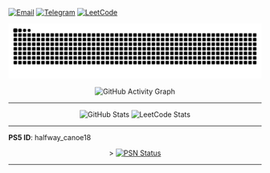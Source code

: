 [![Email](https://img.shields.io/badge/Email-prohin.alexsey%40gmail.com-blue?logo=gmail)](mailto:prohin.alexsey@gmail.com)
[![Telegram](https://img.shields.io/badge/Telegram-@SoftwareDevelopment__Engineer-26A5E4?logo=telegram)](https://t.me/SoftwareDevelopment_Engineer)
[![LeetCode](https://img.shields.io/badge/LeetCode-Profile-FFA116?logo=leetcode)](https://leetcode.com/u/user0926gs/)


<p style="text-align: center;">
  <picture>
    <source media="(prefers-color-scheme: dark)" srcset="https://raw.githubusercontent.com/prokhin/prokhin/output/snake-dark.svg">
    <source media="(prefers-color-scheme: light)" srcset="https://raw.githubusercontent.com/prokhin/prokhin/output/snake-light.svg">
    <img alt="GitHub Snake Animation" src="https://raw.githubusercontent.com/prokhin/prokhin/output/snake-light.svg">
  </picture>
</p>


<p style="text-align: center;">
  <picture>
    <source media="(prefers-color-scheme: dark)" srcset="https://github-readme-activity-graph.vercel.app/graph?username=prokhin&theme=tokyo-night">
    <source media="(prefers-color-scheme: light)" srcset="https://github-readme-activity-graph.vercel.app/graph?username=prokhin&theme=minimal">
    <img alt="GitHub Activity Graph" src="https://github-readme-activity-graph.vercel.app/graph?username=prokhin&theme=minimal">
  </picture>
</p>

---

<p style="text-align: center;">
  <picture>
    <source media="(prefers-color-scheme: dark)" srcset="https://github-readme-stats.vercel.app/api?username=prokhin&show_icons=true&theme=tokyonight">
    <source media="(prefers-color-scheme: light)" srcset="https://github-readme-stats.vercel.app/api?username=prokhin&show_icons=true&theme=default">
    <img alt="GitHub Stats" src="https://github-readme-stats.vercel.app/api?username=prokhin&show_icons=true&theme=default" width="48%">
  </picture>

  <picture>
    <!-- Тёмная тема -->
    <source media="(prefers-color-scheme: dark)" srcset="https://leetcard.jacoblin.cool/user0926gs?theme=dark&font=Baloo%202&ext=contest">
    <!-- Светлая тема -->
    <source media="(prefers-color-scheme: light)" srcset="https://leetcard.jacoblin.cool/user0926gs?theme=light&font=Baloo%202&ext=contest">
    <!-- Запасной вариант -->
    <img alt="LeetCode Stats" src="https://leetcard.jacoblin.cool/user0926gs?theme=light&font=Baloo%202&ext=contest" width="48%">
  </picture>
</p>

---

**PS5 ID**: halfway_canoe18
<p style="text-align: center;">>
  <a href="https://psnprofiles.com/halfway_canoe18">
    <img src="https://card.psnprofiles.com/2/halfway_canoe18.png" alt="PSN Status" />
  </a>
</p>

---